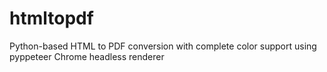 # htmltopdf
Python-based HTML to PDF conversion with complete color support using pyppeteer Chrome headless renderer
